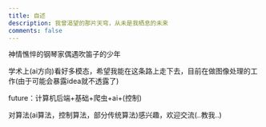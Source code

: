 ```yaml
---
title: 自述
description: 我曾渴望的那片天穹，从未是我栖息的未来
comments: false
---
```


神情憔悴的钢琴家偶遇吹笛子的少年

学术上(ai方向)看好多模态，希望我能在这条路上走下去，目前在做图像处理的工作(由于可能会暴露idea就不透露了)

future：计算机后端+基础+爬虫+ai+(控制)

对算法(ai算法，控制算法，部分传统算法)感兴趣，欢迎交流(..教我..)
